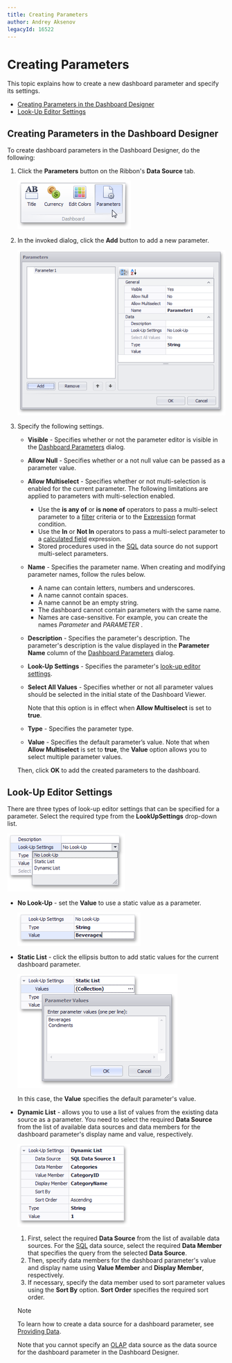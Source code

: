 ```yaml
---
title: Creating Parameters
author: Andrey Aksenov
legacyId: 16522
---
```

# Creating Parameters
This topic explains how to create a new dashboard parameter and specify its settings.
* [Creating Parameters in the Dashboard Designer](#creating-parameters-in-the-dashboard-designer)
* [Look-Up Editor Settings](#look-up-editor-settings)

## <a name="creating-parameters-in-the-dashboard-designer"/>Creating Parameters in the Dashboard Designer
To create dashboard parameters in the Dashboard Designer, do the following:
1. Click the **Parameters** button on the Ribbon's **Data Source** tab.
	
	![Parameters_AddParameterButton_Ribbon](../../../../images/img21711.png)
2. In the invoked dialog, click the **Add** button to add a new parameter.
	
	![Parameters_ParametersDialog](../../../../images/img21716.png)
3. Specify the following settings.
	* **Visible** - Specifies whether or not the parameter editor is visible in the [Dashboard Parameters](requesting-parameter-values.md) dialog.
	* **Allow Null** - Specifies whether or a not null value can be passed as a parameter value.
	* **Allow Multiselect** - Specifies whether or not multi-selection is enabled for the current parameter. The following limitations are applied to parameters with multi-selection enabled.
		* Use the **is any of** or **is none of** operators to pass a multi-select parameter to a [filter](../../data-shaping/filtering.md) criteria or to the [Expression](../../appearance-customization/conditional-formatting/expression.md) format condition.
		* Use the **In** or **Not In** operators to pass a multi-select parameter to a [calculated field](../../working-with-data/creating-calculated-fields.md) expression.
		* Stored procedures used in the [SQL](../../working-with-data/stored-procedures.md) data source do not support multi-select parameters.
	* **Name** - Specifies the parameter name. When creating and modifying parameter names, follow the rules below.
		* A name can contain letters, numbers and underscores.
		* A name cannot contain spaces.
		* A name cannot be an empty string.
		* The dashboard cannot contain parameters with the same name.
		* Names are case-sensitive. For example, you can create the names _Parameter_ and _PARAMETER_ .
	* **Description** - Specifies the parameter's description. The parameter's description is the value displayed in the **Parameter Name** column of the [Dashboard Parameters](requesting-parameter-values.md) dialog.
	* **Look-Up Settings**  -  Specifies the parameter's [look-up editor settings](#look-up-editor-settings).
	* **Select All Values** - Specifies whether or not all parameter values should be selected in the initial state of the Dashboard Viewer.
		
		Note that this option is in effect when **Allow Multiselect** is set to **true**.
	* **Type** - Specifies the parameter type.
	* **Value** - Specifies the default parameter’s value. Note that when **Allow Multiselect** is set to **true**, the **Value** option allows you to select multiple parameter values.
	
	Then, click **OK** to add the created parameters to the dashboard.

## <a name="look-up-editor-settings"/>Look-Up Editor Settings
There are three types of look-up editor settings that can be specified for a parameter. Select the required type from the **LookUpSettings** drop-down list.

![Parameters_ParametersDialog_LookUpSettings](../../../../images/img21718.png)
* **No Look-Up** - set the **Value** to use a static value as a parameter.
	
	![Parameters_LookUpSettings_NoLookUp](../../../../images/img21722.png)
* **Static List** - click the ellipsis button to add static values for the current dashboard parameter.
	
	![Parameters_LookUpSettings_Static](../../../../images/img21723.png)
	
	In this case, the **Value** specifies the default parameter's value.
* **Dynamic List** - allows you to use a list of values from the existing data source as a parameter. You need to select the required **Data Source** from the list of available data sources and data members for the dashboard parameter's display name and value, respectively.
	
	![Parameters_LookUpSettings_Dynamic](../../../../images/img21842.png)
	1. First, select the required **Data Source** from the list of available data sources. For the [SQL](../../providing-data/connecting-to-sql-databases.md) data source, select the required **Data Member** that specifies the query from the selected **Data Source**.
	2. Then, specify data members for the dashboard parameter's value and display name using **Value Member** and **Display Member**, respectively.
	3. If necessary, specify the data member used to sort parameter values using the **Sort By** option. **Sort Order** specifies the required sort order.
	
	> [!NOTE]
	> To learn how to create a data source for a dashboard parameter, see [Providing Data](../../providing-data.md).
	> 
	> Note that you cannot specify an [OLAP](../../providing-data/connecting-to-olap-cubes.md) data source as the data source for the dashboard parameter in the Dashboard Designer.